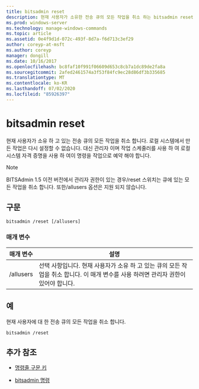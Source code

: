 ```yaml
---
title: bitsadmin reset
description: 현재 사용자가 소유한 전송 큐의 모든 작업을 취소 하는 bitsadmin reset 명령에 대 한 참조 문서입니다.
ms.prod: windows-server
ms.technology: manage-windows-commands
ms.topic: article
ms.assetid: 0e4f9d1d-072c-493f-8d7a-f6d713c3ef29
author: coreyp-at-msft
ms.author: coreyp
manager: dongill
ms.date: 10/16/2017
ms.openlocfilehash: bc8faf10f991f06609d653c8cb7a1dc89de2fa8a
ms.sourcegitcommit: 2afed2461574a3f53f84fc9ec28d86df3b335685
ms.translationtype: MT
ms.contentlocale: ko-KR
ms.lasthandoff: 07/02/2020
ms.locfileid: "85926397"
---
```

# <a name="bitsadmin-reset"></a>bitsadmin reset

현재 사용자가 소유 하 고 있는 전송 큐의 모든 작업을 취소 합니다. 로컬 시스템에서 만든 작업은 다시 설정할 수 없습니다. 대신 관리자 이며 작업 스케줄러를 사용 하 여 로컬 시스템 자격 증명을 사용 하 여이 명령을 작업으로 예약 해야 합니다.

> [!NOTE]
> BITSAdmin 1.5 이전 버전에서 관리자 권한이 있는 경우/reset 스위치는 큐에 있는 모든 작업을 취소 합니다. 또한/allusers 옵션은 지원 되지 않습니다.

## <a name="syntax"></a>구문

```
bitsadmin /reset [/allusers]
```

### <a name="parameters"></a>매개 변수

| 매개 변수 | 설명 |
| -------------- | -------------- |
| /allusers | 선택 사항입니다. 현재 사용자가 소유 하 고 있는 큐의 모든 작업을 취소 합니다. 이 매개 변수를 사용 하려면 관리자 권한이 있어야 합니다. |

## <a name="examples"></a>예

현재 사용자에 대 한 전송 큐의 모든 작업을 취소 합니다.

```
bitsadmin /reset
```

## <a name="additional-references"></a>추가 참조

- [명령줄 구문 키](command-line-syntax-key.md)

- [bitsadmin 명령](bitsadmin.md)
